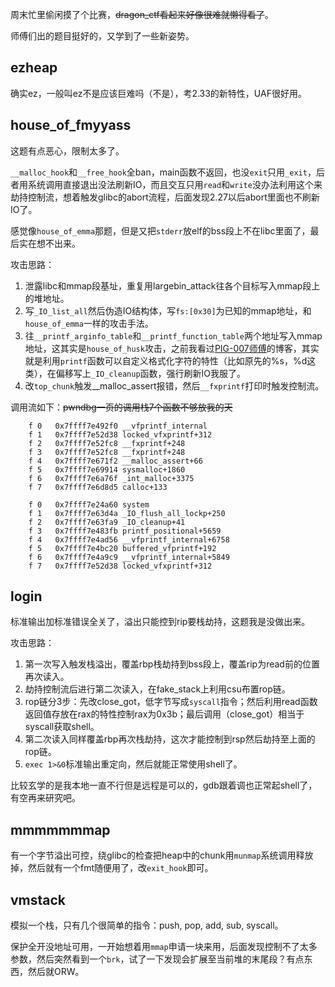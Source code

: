 周末忙里偷闲摸了个比赛，~~dragon_ctf看起来好像很难就懒得看了~~。

师傅们出的题目挺好的，又学到了一些新姿势。


## ezheap

确实ez，一般叫ez不是应该巨难吗（不是），考2.33的新特性，UAF很好用。


## house_of_fmyyass

这题有点恶心，限制太多了。

`__malloc_hook`和`__free_hook`全ban，main函数不返回，也没`exit`只用`_exit`，后者用系统调用直接退出没法刷新IO，而且交互只用`read`和`write`没办法利用这个来劫持控制流，想着触发glibc的abort流程，后面发现2.27以后abort里面也不刷新IO了。

感觉像`house_of_emma`那题，但是又把`stderr`放elf的bss段上不在libc里面了，最后实在想不出来。

攻击思路：
1. 泄露libc和mmap段基址，重复用largebin_attack往各个目标写入mmap段上的堆地址。
2. 写`_IO_list_all`然后伪造IO结构体，写`fs:[0x30]`为已知的mmap地址，和`house_of_emma`一样的攻击手法。
3. 往`__printf_arginfo_table`和`__printf_function_table`两个地址写入mmap地址，这其实是`house_of_husk`攻击，之前我看过[PIG-007师傅](https://bbs.pediy.com/thread-269155.htm)的博客，其实就是利用`printf`函数可以自定义格式化字符的特性（比如原先的%s，%d这类），在偏移写上`_IO_cleanup`函数，强行刷新IO我服了。
4. 改`top_chunk`触发__malloc_assert报错，然后`__fxprintf`打印时触发控制流。


调用流如下：~~pwndbg一页的调用栈7个函数不够放我的天~~

```
    f 0   0x7ffff7e492f0 __vfprintf_internal
    f 1   0x7ffff7e52d38 locked_vfxprintf+312
    f 2   0x7ffff7e52fc8 __fxprintf+248
    f 3   0x7ffff7e52fc8 __fxprintf+248
    f 4   0x7ffff7e671f2 __malloc_assert+66
    f 5   0x7ffff7e69914 sysmalloc+1860
    f 6   0x7ffff7e6a76f _int_malloc+3375
    f 7   0x7ffff7e6d8d5 calloc+133
```

```
    f 0   0x7ffff7e24a60 system
    f 1   0x7ffff7e63d4a _IO_flush_all_lockp+250
    f 2   0x7ffff7e63fa9 _IO_cleanup+41
    f 3   0x7ffff7e483fb printf_positional+5659
    f 4   0x7ffff7e4ad56 __vfprintf_internal+6758
    f 5   0x7ffff7e4bc20 buffered_vfprintf+192
    f 6   0x7ffff7e4a9c9 __vfprintf_internal+5849
    f 7   0x7ffff7e52d38 locked_vfxprintf+312
```


## login

标准输出加标准错误全关了，溢出只能控到rip要栈劫持，这题我是没做出来。

攻击思路：
1. 第一次写入触发栈溢出，覆盖rbp栈劫持到bss段上，覆盖rip为read前的位置再次读入。
2. 劫持控制流后进行第二次读入，在fake_stack上利用csu布置rop链。
3. rop链分3步：先改close_got，低字节写成`syscall`指令；然后利用read函数返回值存放在rax的特性控制rax为0x3b；最后调用（close_got）相当于syscall获取shell。
4. 第二次读入同样覆盖rbp再次栈劫持，这次才能控制到rsp然后劫持至上面的rop链。
5. `exec 1>&0`标准输出重定向，然后就能正常使用shell了。

比较玄学的是我本地一直不行但是远程是可以的，gdb跟着调也正常起shell了，有空再来研究吧。


## mmmmmmmap

有一个字节溢出可控，绕glibc的检查把heap中的chunk用`munmap`系统调用释放掉，然后就有一个fmt随便用了，改`exit_hook`即可。


## vmstack

模拟一个栈，只有几个很简单的指令：push, pop, add, sub, syscall。

保护全开没地址可用，一开始想着用`mmap`申请一块来用，后面发现控制不了太多参数，然后突然看到一个`brk`，试了一下发现会扩展至当前堆的末尾段？有点东西，然后就ORW。


